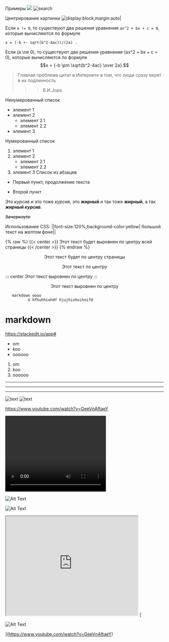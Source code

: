 
Примеры ![](/images/balloon.gif) 
![search](/smilies/search.gif "Поиск")

Центрирование картинки
![display:block;margin:auto|](/30900.png)



Если `a != 0`, то существуют 
два решения уравнения `ax^2 + bx + c = 0`, 
которые вычисляются по формуле

`x = (-b +- sqrt(b^2-4ac))/(2a) .`

Если \(a \ne 0\), то существуют 
два решения уравнения \(ax^2 + bx + c = 0\), 
которые вычисляются по формуле
$$x = {-b \pm \sqrt{b^2-4ac} \over 2a}.$$

> Главная проблема цитат в Интернете в том, 
что люди сразу верят в их подлинность
>>> В.И.Jopa


Ненумерованный список
* элемент 1
* элемент 2
    - элемент 2.1
    - элемент 2.2
* элемент 3

Нумерованный список
1. элемент 1
2. элемент 2
    - элемент 2.1
    - элемент 2.2
3. элемент 3
Список из абзацев

* Первый пункт,
продолжение текста

* Второй пункт

Это _курсив_ и это тоже *курсив*, 
это __жирный__ и так тоже **жирный**, 
а так ***жирный курсив***.

~~Зачеркнуто~~

Использование CSS: 
||font-size:120%;background-color:yellow|
большой текст на желтом фоне||



{% raw %}
{{< center >}}
Этот текст будет выровнен по центру всей страницы
{{< /center >}}
{% endraw %}
<div style="text-align: center;">
  <p>Этот текст будет по центру страницы</p>
</div>

<p style="text-align: center;">Этот текст по центру</p>

::: center 
Этот текст выровнен по центру
:::



       
  <center>
Этот текст выровнен по центру
</center>     
       
       
       
       markdown oooo
              $ hfhuhhiohdf hjujhiohoihoifd
# markdown

https://stackedit.io/app#

* om
* koo
* oooooo
1. om
2. koo
3. oooooo
***
***
***

![text](http://placekitten.com/220/150)
![text](http://placekitten.com/220/150)


https://www.youtube.com/watch?v=GeeVnAftaeY

<video width="320" height="240" controls>
  <source src="https://www.youtube.com/watch?v=GeeVnAftaeY">
</video>


![Alt Text](https://img.youtube.com/vi/GeeVnAftaeY/0.jpg)

![Alt Text](https://www.youtube.com/watch?v=GeeVnAftaeY)


<iframe width="420" height="315" src="https://www.youtube.com/embed/VIDEO_ID">
</iframe>
[

![Alt Text](https://img.youtube.com/vi/GeeVnAftaeY/0.jpg)

](https://www.youtube.com/watch?v=GeeVnAftaeY)
